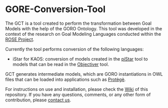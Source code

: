 # GORE-Conversion-Tool

The GCT is a tool created to perform the transformation between Goal Models with the help of the GORO Ontology. This tool was developed in the context of the research on Goal Modeling Languages conducted within the [ROSE Project](https://nemo.inf.ufes.br/projects/rose/).

Currently the tool performs conversion of the following languages:
- iStar for KAOS: conversion of models created in the [piStar](http://www.cin.ufpe.br/~jhcp/pistar/tool/#) tool to models that can be read in the [Objectiver](http://www.objectiver.com/index.php?id=3) tool.

GCT generates intermediate models, which are GORO instantiations in OWL files that can be loaded into applications such as [Protègè](https://protege.stanford.edu/).

For instructions on use and installation, please check the [Wiki](https://github.com/nemo-ufes/gorotool/wiki) of this repository. If you have any questions, comments, or any other form of contribution, please [contact us](https://nemo.inf.ufes.br/contact/).
